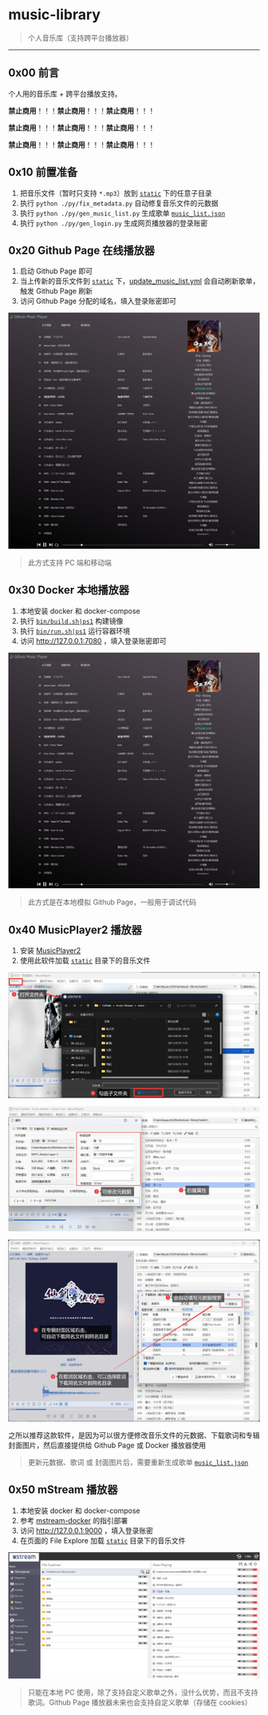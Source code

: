# music-library

> 个人音乐库（支持跨平台播放器）

------


## 0x00 前言

个人用的音乐库 + 跨平台播放支持。

**禁止商用**！！！**禁止商用**！！！**禁止商用**！！！

**禁止商用**！！！**禁止商用**！！！**禁止商用**！！！

**禁止商用**！！！**禁止商用**！！！**禁止商用**！！！


## 0x10 前置准备

1. 把音乐文件（暂时只支持 `*.mp3`）放到 [`static`](./static/) 下的任意子目录
2. 执行 `python ./py/fix_metadata.py` 自动修复音乐文件的元数据
3. 执行 `python ./py/gen_music_list.py` 生成歌单 [`music_list.json`](./static/music_list.json)
4. 执行 `python ./py/gen_login.py` 生成网页播放器的登录账密


## 0x20 Github Page 在线播放器

1. 启动 Github Page 即可
2. 当上传新的音乐文件到 [`static`](./static/) 下，[update_music_list.yml](./.github/workflows/update_music_list.yml) 会自动刷新歌单，触发 Github Page 刷新
3. 访问 Github Page 分配的域名，填入登录账密即可

![](./images/01.jpg)

> 此方式支持 PC 端和移动端


## 0x30 Docker 本地播放器

1. 本地安装 docker 和 docker-compose
2. 执行 [`bin/build.sh|ps1`](./bin/build.sh) 构建镜像
3. 执行 [`bin/run.sh|ps1`](./bin/run.sh) 运行容器环境
4. 访问 http://127.0.0.1:7080 ，填入登录账密即可

![](./images/01.jpg)

> 此方式是在本地模拟 Github Page，一般用于调试代码


## 0x40 MusicPlayer2 播放器

1. 安装 [MusicPlayer2](https://github.com/zhongyang219/MusicPlayer2/wiki) 
2. 使用此软件加载 [`static`](./static/) 目录下的音乐文件

![](./images/02.jpg)

![](./images/03.jpg)

![](./images/04.jpg)

之所以推荐这款软件，是因为可以很方便修改音乐文件的元数据、下载歌词和专辑封面图片，然后直接提供给 Github Page 或 Docker 播放器使用

> 更新元数据、歌词 或 封面图片后，需要重新生成歌单 [`music_list.json`](./static/music_list.json)


## 0x50 mStream 播放器

1. 本地安装 docker 和 docker-compose
2. 参考 [mstream-docker](https://github.com/lyy289065406/mstream-docker) 的指引部署
3. 访问 http://127.0.0.1:9000 ，填入登录账密
4. 在页面的 File Explore 加载 [`static`](./static/) 目录下的音乐文件

![](./images/05.jpg)

> 只能在本地 PC 使用，除了支持自定义歌单之外，没什么优势，而且不支持歌词。Github Page 播放器未来也会支持自定义歌单（存储在 cookies）

